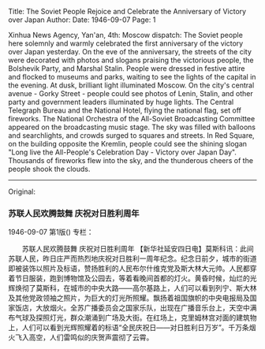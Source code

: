 Title: The Soviet People Rejoice and Celebrate the Anniversary of Victory over Japan
Author:
Date: 1946-09-07
Page: 1

Xinhua News Agency, Yan'an, 4th: Moscow dispatch: The Soviet people here solemnly and warmly celebrated the first anniversary of the victory over Japan yesterday. On the eve of the anniversary, the streets of the city were decorated with photos and slogans praising the victorious people, the Bolshevik Party, and Marshal Stalin. People were dressed in festive attire and flocked to museums and parks, waiting to see the lights of the capital in the evening. At dusk, brilliant light illuminated Moscow. On the city's central avenue - Gorky Street - people could see photos of Lenin, Stalin, and other party and government leaders illuminated by huge lights. The Central Telegraph Bureau and the National Hotel, flying the national flag, set off fireworks. The National Orchestra of the All-Soviet Broadcasting Committee appeared on the broadcasting music stage. The sky was filled with balloons and searchlights, and crowds surged to squares and streets. In Red Square, on the building opposite the Kremlin, people could see the shining slogan "Long live the All-People's Celebration Day - Victory over Japan Day". Thousands of fireworks flew into the sky, and the thunderous cheers of the people shook the clouds.



<hr /> 

Original: 


### 苏联人民欢腾鼓舞  庆祝对日胜利周年

1946-09-07
第1版()
专栏：

　　苏联人民欢腾鼓舞
    庆祝对日胜利周年
    【新华社延安四日电】莫斯科讯：此间苏联人民，昨日庄严而热烈地庆祝对日胜利一周年纪念。纪念日前夕，城市的街道即被装饰以照片及标语，赞扬胜利的人民布尔什维克党及斯大林大元帅。人民都穿着节日服装，跑到博物馆及公园去，等着看晚间首都的灯火。黄昏时候，灿烂的光辉焕彻了莫斯科，在城市的中央大路——高尔基路上，人们可以看到列宁、斯大林及其他党政领袖之照片，为巨大的灯光所照耀。飘扬着祖国旗帜的中央电报局及国家饭店，大放烟火。全苏广播委员会之国家乐队，出现在广播音乐台上，天空中满布气球及探照灯光，群众潮涌到广场及大街。在红场上，克里姆林宫对面的建筑物上，人们可以看到光辉照耀着的标语“全民庆祝日——对日胜利日万岁”。千万条烟火飞入高空，人们雷鸣似的庆贺声震彻了云霄。
